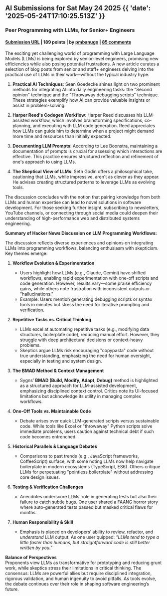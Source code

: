## AI Submissions for Sat May 24 2025 {{ 'date': '2025-05-24T17:10:25.513Z' }}

### Peer Programming with LLMs, for Senior+ Engineers

#### [Submission URL](https://pmbanugo.me/blog/peer-programming-with-llms) | 189 points | by [pmbanugo](https://news.ycombinator.com/user?id=pmbanugo) | [85 comments](https://news.ycombinator.com/item?id=44081081)

The exciting yet challenging world of programming with Large Language Models (LLMs) is being explored by senior-level engineers, promising new efficiencies while also posing potential frustrations. A new article curates a selection of blog posts from senior and staff+ engineers delving into the practical use of LLMs in their work—without the typical industry hype.

1. **Practical AI Techniques**: Sean Goedecke shines light on two prominent methods for integrating AI into daily engineering tasks: the "Second opinion" technique and the "Throwaway debugging scripts" technique. These strategies exemplify how AI can provide valuable insights or assist in problem-solving.
   
2. **Harper Reed's Codegen Workflow**: Harper Reed discusses his LLM-assisted workflow, which involves brainstorming specifications, co-planning, and executing with LLM code generation. Reed appreciates how LLMs can guide him to determine when a project might demand more time and resources than initially expected.

3. **Documenting LLM Prompts**: According to Lee Boonstra, maintaining a documentation of prompts is crucial for assessing which interactions are effective. This practice ensures structured reflection and refinement of one's approach to using LLMs.

4. **The Skeptical View of LLMs**: Seth Godin offers a philosophical take, cautioning that LLMs, while impressive, aren't as clever as they appear. He advises creating structured patterns to leverage LLMs as evolving tools.

The discussion concludes with the notion that pairing knowledge from both LLMs and human expertise can lead to novel solutions in software development. For those seeking further insight, subscribing to newsletters, YouTube channels, or connecting through social media could deepen their understanding of high-performance web and distributed systems engineering.

**Summary of Hacker News Discussion on LLM Programming Workflows:**

The discussion reflects diverse experiences and opinions on integrating LLMs into programming workflows, balancing enthusiasm with skepticism. Key themes emerge:

1. **Workflow Evolution & Experimentation**  
   - Users highlight how LLMs (e.g., Claude, Gemini) have shifted workflows, enabling rapid experimentation with one-off scripts and code generation. However, results vary—some praise efficiency gains, while others note frustration with inconsistent outputs or "hallucinations."  
   - Example: Users mention generating debugging scripts or syntax tools in minutes but stress the need for iterative prompting and verification.

2. **Repetitive Tasks vs. Critical Thinking**  
   - LLMs excel at automating repetitive tasks (e.g., modifying data structures, boilerplate code), reducing manual effort. However, they struggle with deep architectural decisions or context-heavy problems.  
   - Skeptics argue LLMs risk encouraging "copypasta" code without true understanding, emphasizing the need for human oversight, especially in testing and system design.

3. **The BMAD Method & Context Management**  
   - Sygns’ **BMAD (Build, Modify, Adapt, Debug)** method is highlighted as a structured approach for LLM-assisted development, emphasizing disciplined context control. Critics note its UI-focused limitations but acknowledge its utility in managing complex workflows.

4. **One-Off Tools vs. Maintainable Code**  
   - Debate arises over quick LLM-generated scripts versus sustainable code. While tools like Excel or "throwaway" Python scripts solve immediate problems, users caution against technical debt if such code becomes entrenched.  

5. **Historical Parallels & Language Debates**  
   - Comparisons to past trends (e.g., JavaScript frameworks, CoffeeScript) surface, with some noting LLMs now help navigate boilerplate in modern ecosystems (TypeScript, ES6). Others critique LLMs for perpetuating "pointless boilerplate" without addressing core design issues.

6. **Testing & Verification Challenges**  
   - Anecdotes underscore LLMs’ role in generating tests but also their failure to catch subtle bugs. One user shared a FAANG horror story where auto-generated tests passed but masked critical flaws for months.  

7. **Human Responsibility & Skill**  
   - Emphasis is placed on developers’ ability to review, refactor, and *understand* LLM output. As one user quipped: *"LLMs tend to type a little faster than humans, but straightforward code is still better written by you."*  

**Balance of Perspectives**  
Proponents view LLMs as transformative for prototyping and reducing grunt work, while skeptics stress their limitations in critical thinking. The consensus: LLMs are powerful allies but require disciplined integration, rigorous validation, and human ingenuity to avoid pitfalls. As tools evolve, the debate continues over their role in shaping software engineering’s future.


